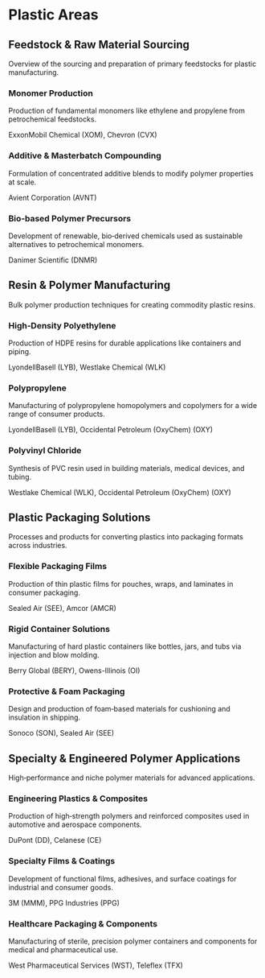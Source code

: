 # Plastic Areas

## Feedstock & Raw Material Sourcing
Overview of the sourcing and preparation of primary feedstocks for plastic manufacturing.

### Monomer Production
Production of fundamental monomers like ethylene and propylene from petrochemical feedstocks.

ExxonMobil Chemical (XOM), Chevron (CVX)

### Additive & Masterbatch Compounding
Formulation of concentrated additive blends to modify polymer properties at scale.

Avient Corporation (AVNT)

### Bio‑based Polymer Precursors
Development of renewable, bio‑derived chemicals used as sustainable alternatives to petrochemical monomers.

Danimer Scientific (DNMR)


## Resin & Polymer Manufacturing
Bulk polymer production techniques for creating commodity plastic resins.

### High‑Density Polyethylene
Production of HDPE resins for durable applications like containers and piping.

LyondellBasell (LYB), Westlake Chemical (WLK)

### Polypropylene
Manufacturing of polypropylene homopolymers and copolymers for a wide range of consumer products.

LyondellBasell (LYB), Occidental Petroleum (OxyChem) (OXY)

### Polyvinyl Chloride
Synthesis of PVC resin used in building materials, medical devices, and tubing.

Westlake Chemical (WLK), Occidental Petroleum (OxyChem) (OXY)


## Plastic Packaging Solutions
Processes and products for converting plastics into packaging formats across industries.

### Flexible Packaging Films
Production of thin plastic films for pouches, wraps, and laminates in consumer packaging.

Sealed Air (SEE), Amcor (AMCR)

### Rigid Container Solutions
Manufacturing of hard plastic containers like bottles, jars, and tubs via injection and blow molding.

Berry Global (BERY), Owens-Illinois (OI)

### Protective & Foam Packaging
Design and production of foam‑based materials for cushioning and insulation in shipping.

Sonoco (SON), Sealed Air (SEE)


## Specialty & Engineered Polymer Applications
High‑performance and niche polymer materials for advanced applications.

### Engineering Plastics & Composites
Production of high‑strength polymers and reinforced composites used in automotive and aerospace components.

DuPont (DD), Celanese (CE)

### Specialty Films & Coatings
Development of functional films, adhesives, and surface coatings for industrial and consumer goods.

3M (MMM), PPG Industries (PPG)

### Healthcare Packaging & Components
Manufacturing of sterile, precision polymer containers and components for medical and pharmaceutical use.

West Pharmaceutical Services (WST), Teleflex (TFX)


